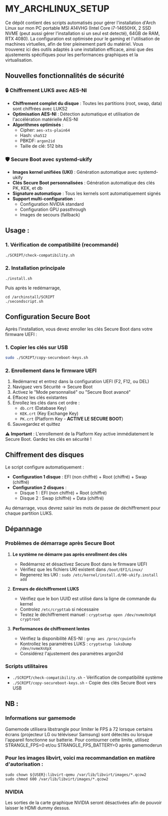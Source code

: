# MY_ARCHLINUX_SETUP

Ce dépôt contient des scripts automatisés pour gérer l'installation d'Arch Linux sur mon PC portable MSI A14VHG (Intel Core i7-14650HX, 2 SSD NVME (peut aussi gérer l'installation si un seul est detecté), 64GB de RAM, RTX 4080). La configuration est optimisée pour le gaming et l'utilisation de machines virtuelles, afin de tirer pleinement parti du matériel. Vous trouverez ici des outils adaptés à une installation efficace, ainsi que des ajustements spécifiques pour les performances graphiques et la virtualisation.

## Nouvelles fonctionnalités de sécurité

### 🔒 Chiffrement LUKS avec AES-NI
- **Chiffrement complet du disque** : Toutes les partitions (root, swap, data) sont chiffrées avec LUKS2
- **Optimisation AES-NI** : Détection automatique et utilisation de l'accélération matérielle AES-NI
- **Algorithmes optimisés** : 
  - Cipher: `aes-xts-plain64`
  - Hash: `sha512`
  - PBKDF: `argon2id`
  - Taille de clé: 512 bits

### 🛡️ Secure Boot avec systemd-ukify
- **Images kernel unifiées (UKI)** : Génération automatique avec systemd-ukify
- **Clés Secure Boot personnalisées** : Génération automatique des clés PK, KEK, et db
- **Signature automatique** : Tous les kernels sont automatiquement signés
- **Support multi-configuration** :
  - Configuration NVIDIA standard
  - Configuration GPU passthrough
  - Images de secours (fallback)

## Usage :

### 1. Vérification de compatibilité (recommandé)
```bash
./SCRIPT/check-compatibility.sh
```

### 2. Installation principale
```
./install.sh
```
Puis après le redémarrage, 
```
cd /archinstall/SCRIPT
./secondscript.sh
```

## Configuration Secure Boot

Après l'installation, vous devez enroller les clés Secure Boot dans votre firmware UEFI :

### 1. Copier les clés sur USB
```bash
sudo ./SCRIPT/copy-secureboot-keys.sh
```

### 2. Enrollement dans le firmware UEFI
1. Redémarrez et entrez dans la configuration UEFI (F2, F12, ou DEL)
2. Naviguez vers Sécurité → Secure Boot
3. Activez le "Mode personnalisé" ou "Secure Boot avancé"
4. Effacez les clés existantes
5. Enrollez les clés dans cet ordre :
   - `db.crt` (Database Key)
   - `KEK.crt` (Key Exchange Key)  
   - `PK.crt` (Platform Key - **ACTIVE LE SECURE BOOT**)
6. Sauvegardez et quittez

⚠️ **Important** : L'enrollement de la Platform Key active immédiatement le Secure Boot. Gardez les clés en sécurité !

## Chiffrement des disques

Le script configure automatiquement :
- **Configuration 1 disque** : EFI (non chiffré) + Root (chiffré) + Swap (chiffré)
- **Configuration 2 disques** : 
  - Disque 1 : EFI (non chiffré) + Root (chiffré)
  - Disque 2 : Swap (chiffré) + Data (chiffré)

Au démarrage, vous devrez saisir les mots de passe de déchiffrement pour chaque partition LUKS.

## Dépannage

### Problèmes de démarrage après Secure Boot
1. **Le système ne démarre pas après enrollment des clés**
   - Redémarrez et désactivez Secure Boot dans le firmware UEFI
   - Vérifiez que les fichiers UKI existent dans `/boot/EFI/Linux/`
   - Regenerez les UKI : `sudo /etc/kernel/install.d/90-ukify.install add`

2. **Erreurs de déchiffrement LUKS**
   - Vérifiez que le bon UUID est utilisé dans la ligne de commande du kernel
   - Controlez `/etc/crypttab` si nécessaire
   - Testez le déchiffrement manuel : `cryptsetup open /dev/nvmeXnXpX cryptroot`

3. **Performances de chiffrement lentes**
   - Vérifiez la disponibilité AES-NI : `grep aes /proc/cpuinfo`
   - Kontrollez les paramètres LUKS : `cryptsetup luksDump /dev/nvmeXnXpX`
   - Considérez l'ajustement des paramètres argon2id

### Scripts utilitaires
- `./SCRIPT/check-compatibility.sh` - Vérification de compatibilité système
- `./SCRIPT/copy-secureboot-keys.sh` - Copie des clés Secure Boot vers USB

## NB :
### Informations sur gamemode
Gamemode utilisera libstrangle pour limiter le FPS à 72 lorsque certains écrans (projecteur LG ou téléviseur Samsung) sont détectés ou lorsque l'appareil fonctionne sur batterie. Pour contourner cette limite, utilisez STRANGLE_FPS=0 et/ou STRANGLE_FPS_BATTERY=0 après gamemoderun

### Pour les images libvirt, voici ma recommandation en matière d'autorisation : 
```
sudo chown ${USER}:libvirt-qemu /var/lib/libvirt/images/*.qcow2
sudo chmod 600 /var/lib/libvirt/images/*.qcow2
```

### NVIDIA

Les sorties de la carte graphique NVIDIA seront désactivées afin de pouvoir laisser le HDMI dummy dessus.
